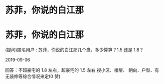 # 苏菲，你说的白江那

# 苏菲，你说的白江那

(提问)匿名用户 : 苏菲，你说的白江那几个盘，多少算笋？1.5 还是 1.8？

2019-09-06

回答：不超豪宅的 1.8 左右，超豪宅的 1.5 左右 视小区、楼层、 朝向、户型、有无装修等综合情况来定(0 赞)